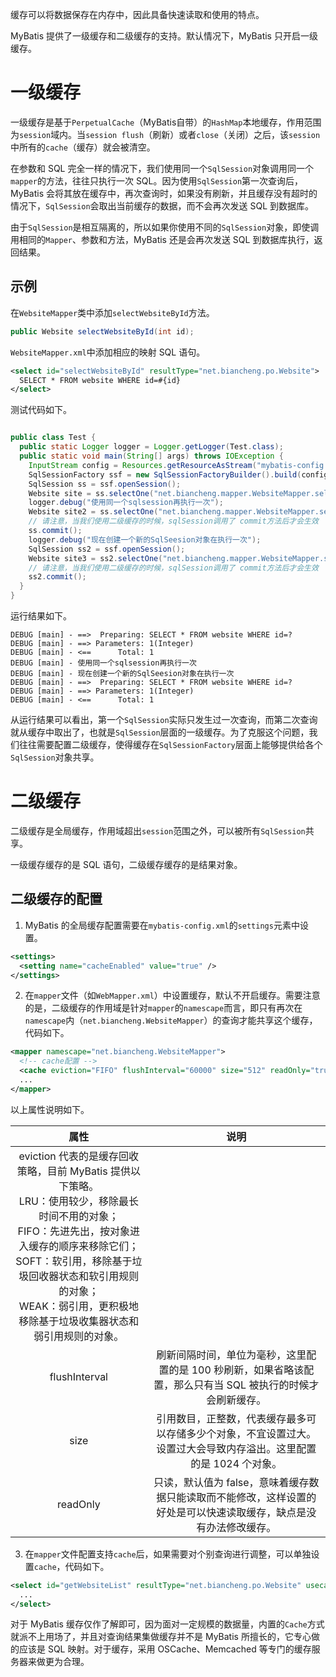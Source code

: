 


缓存可以将数据保存在内存中，因此具备快速读取和使用的特点。

MyBatis 提供了一级缓存和二级缓存的支持。默认情况下，MyBatis 只开启一级缓存。
# 一级缓存
一级缓存是基于`PerpetualCache`（MyBatis自带）的`HashMap`本地缓存，作用范围为`session`域内。当`session flush`（刷新）或者`close`（关闭）之后，该`session`中所有的`cache`（缓存）就会被清空。

在参数和 SQL 完全一样的情况下，我们使用同一个`SqlSession`对象调用同一个`mapper`的方法，往往只执行一次 SQL。因为使用`SqlSession`第一次查询后，MyBatis 会将其放在缓存中，再次查询时，如果没有刷新，并且缓存没有超时的情况下，`SqlSession`会取出当前缓存的数据，而不会再次发送 SQL 到数据库。

由于`SqlSession`是相互隔离的，所以如果你使用不同的`SqlSession`对象，即使调用相同的`Mapper`、参数和方法，MyBatis 还是会再次发送 SQL 到数据库执行，返回结果。
## 示例
在`WebsiteMapper`类中添加`selectWebsiteById`方法。
```java
public Website selectWebsiteById(int id);
```
`WebsiteMapper.xml`中添加相应的映射 SQL 语句。
```xml
<select id="selectWebsiteById" resultType="net.biancheng.po.Website">
  SELECT * FROM website WHERE id=#{id}
</select>
```
测试代码如下。
```java

public class Test {
  public static Logger logger = Logger.getLogger(Test.class);
  public static void main(String[] args) throws IOException {
    InputStream config = Resources.getResourceAsStream("mybatis-config.xml"); // 根据配置文件构建
    SqlSessionFactory ssf = new SqlSessionFactoryBuilder().build(config);
    SqlSession ss = ssf.openSession();
    Website site = ss.selectOne("net.biancheng.mapper.WebsiteMapper.selectWebsiteById", 1);
    logger.debug("使用同一个sqlsession再执行一次");
    Website site2 = ss.selectOne("net.biancheng.mapper.WebsiteMapper.selectWebsiteById", 1);
    // 请注意，当我们使用二级缓存的时候，sqlSession调用了 commit方法后才会生效
    ss.commit();
    logger.debug("现在创建一个新的SqlSeesion对象在执行一次");
    SqlSession ss2 = ssf.openSession();
    Website site3 = ss2.selectOne("net.biancheng.mapper.WebsiteMapper.selectWebsiteById", 1);
    // 请注意，当我们使用二级缓存的时候，sqlSession调用了 commit方法后才会生效
    ss2.commit();
  }
}
```
运行结果如下。
```
DEBUG [main] - ==>  Preparing: SELECT * FROM website WHERE id=?
DEBUG [main] - ==> Parameters: 1(Integer)
DEBUG [main] - <==      Total: 1
DEBUG [main] - 使用同一个sqlsession再执行一次
DEBUG [main] - 现在创建一个新的SqlSeesion对象在执行一次
DEBUG [main] - ==>  Preparing: SELECT * FROM website WHERE id=?
DEBUG [main] - ==> Parameters: 1(Integer)
DEBUG [main] - <==      Total: 1
```
从运行结果可以看出，第一个`SqlSession`实际只发生过一次查询，而第二次查询就从缓存中取出了，也就是`SqlSession`层面的一级缓存。为了克服这个问题，我们往往需要配置二级缓存，使得缓存在`SqlSessionFactory`层面上能够提供给各个`SqlSession`对象共享。
# 二级缓存
二级缓存是全局缓存，作用域超出`session`范围之外，可以被所有`SqlSession`共享。

一级缓存缓存的是 SQL 语句，二级缓存缓存的是结果对象。
## 二级缓存的配置
1. MyBatis 的全局缓存配置需要在`mybatis-config.xml`的`settings`元素中设置。
```xml
<settings>
  <setting name="cacheEnabled" value="true" />
</settings>
```
2. 在`mapper`文件（如`WebMapper.xml`）中设置缓存，默认不开启缓存。需要注意的是，二级缓存的作用域是针对`mapper`的`namescape`而言，即只有再次在`namescape`内（`net.biancheng.WebsiteMapper`）的查询才能共享这个缓存，代码如下。
```xml
<mapper namescape="net.biancheng.WebsiteMapper">
  <!-- cache配置 -->
  <cache eviction="FIFO" flushInterval="60000" size="512" readOnly="true" />
  ...
</mapper>
```
以上属性说明如下。

| 属性 | 说明 |
| :--: | :--: |
| eviction      代表的是缓存回收策略，目前 MyBatis 提供以下策略。<br>LRU：使用较少，移除最长时间不用的对象；<br>FIFO：先进先出，按对象进入缓存的顺序来移除它们；<br>SOFT：软引用，移除基于垃圾回收器状态和软引用规则的对象；<br>WEAK：弱引用，更积极地移除基于垃圾收集器状态和弱引用规则的对象。 |
| flushInterval	| 刷新间隔时间，单位为毫秒，这里配置的是 100 秒刷新，如果省略该配置，那么只有当 SQL 被执行的时候才会刷新缓存。 |
| size          | 引用数目，正整数，代表缓存最多可以存储多少个对象，不宜设置过大。设置过大会导致内存溢出。这里配置的是 1024 个对象。 |
| readOnly      | 只读，默认值为 false，意味着缓存数据只能读取而不能修改，这样设置的好处是可以快速读取缓存，缺点是没有办法修改缓存。 |

3. 在`mapper`文件配置支持`cache`后，如果需要对个别查询进行调整，可以单独设置`cache`，代码如下。
```xml
<select id="getWebsiteList" resultType="net.biancheng.po.Website" usecache="true">
  ...
</select>
```
对于 MyBatis 缓存仅作了解即可，因为面对一定规模的数据量，内置的`Cache`方式就派不上用场了，并且对查询结果集做缓存并不是 MyBatis 所擅长的，它专心做的应该是 SQL 映射。对于缓存，采用 OSCache、Memcached 等专门的缓存服务器来做更为合理。